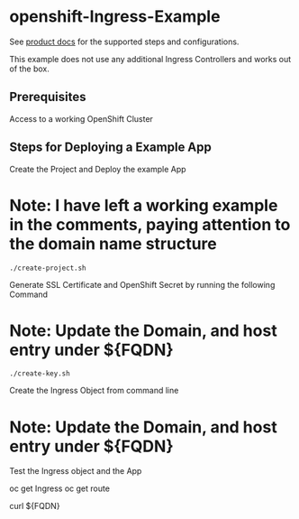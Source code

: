 # openshift-Ingress-Example

See [product docs](https://docs.openshift.com/container-platform/4.12/networking/ingress-operator.html) for the supported steps and configurations.

This example does not use any additional Ingress Controllers and works out of the box. 

## Prerequisites

Access to a working OpenShift Cluster 

## Steps for Deploying a Example App

Create the Project and Deploy the example App

# Note: I have left a working example in the comments, paying attention to the domain name structure

```
./create-project.sh
```
Generate SSL Certificate and OpenShift Secret by running the following Command

# Note: Update the Domain, and host entry under ${FQDN}

```
./create-key.sh
```

Create the Ingress Object from command line

# Note: Update the Domain, and host entry under ${FQDN}

Test the Ingress object and the App

oc get Ingress
oc get route 

curl ${FQDN}
